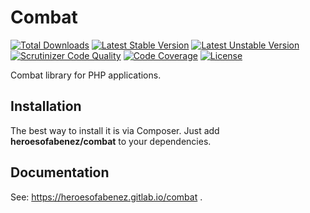 Combat
=======

[![Total Downloads](https://poser.pugx.org/heroesofabenez/combat/downloads)](https://packagist.org/packages/heroesofabenez/combat) [![Latest Stable Version](https://poser.pugx.org/heroesofabenez/combat/v/stable)](https://packagist.org/packages/heroesofabenez/combat) [![Latest Unstable Version](https://poser.pugx.org/heroesofabenez/combat/v/unstable)](https://packagist.org/packages/heroesofabenez/combat) [![Scrutinizer Code Quality](https://scrutinizer-ci.com/g/heroesofabenez/combat/badges/quality-score.png?b=master)](https://scrutinizer-ci.com/g/heroesofabenez/combat/?branch=master) [![Code Coverage](https://scrutinizer-ci.com/g/heroesofabenez/combat/badges/coverage.png?b=master)](https://scrutinizer-ci.com/g/heroesofabenez/combat/?branch=master) [![License](https://poser.pugx.org/heroesofabenez/combat/license)](https://gitlab.com/heroesofabenez/combat/blob/master/LICENSE)

Combat library for PHP applications.

Installation
------------

The best way to install it is via Composer. Just add **heroesofabenez/combat** to your dependencies.

Documentation
-------------
See: https://heroesofabenez.gitlab.io/combat .
